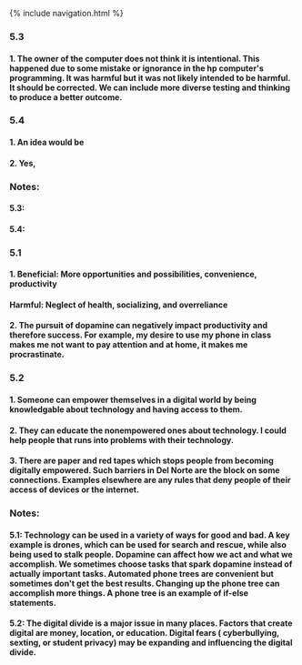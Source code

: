 {% include navigation.html %}

### 5.3
#### 1. The owner of the computer does not think it is intentional. This happened due to some mistake or ignorance in the hp computer's programming. It was harmful but it was not likely intended to be harmful. It should be corrected. We can include more diverse testing and thinking to produce a better outcome.


### 5.4
#### 1. An idea would be 

#### 2. Yes, 


### Notes:
#### 5.3: 

#### 5.4: 


### 5.1
#### 1. Beneficial: More opportunities and possibilities, convenience, productivity
#### Harmful: Neglect of health, socializing, and overreliance

#### 2. The pursuit of dopamine can negatively impact productivity and therefore success. For example, my desire to use my phone in class makes me not want to pay attention and at home, it makes me procrastinate.


### 5.2
#### 1. Someone can empower themselves in a digital world by being knowledgable about technology and having access to them.

#### 2. They can educate the nonempowered ones about technology. I could help people that runs into problems with their technology.

#### 3. There are paper and red tapes which stops people from becoming digitally empowered. Such barriers in Del Norte are the block on some connections. Examples elsewhere are any rules that deny people of their access of devices or the internet.


### Notes:
#### 5.1: Technology can be used in a variety of ways for good and bad. A key example is drones, which can be used for search and rescue, while also being used to stalk people. Dopamine can affect how we act and what we accomplish. We sometimes choose tasks that spark dopamine instead of actually important tasks. Automated phone trees are convenient but sometimes don't get the best results. Changing up the phone tree can accomplish more things. A phone tree is an example of if-else statements.

#### 5.2: The digital divide is a major issue in many places. Factors that create digital are money, location, or education. Digital fears ( cyberbullying, sexting, or student privacy) may be expanding and influencing the digital divide.
